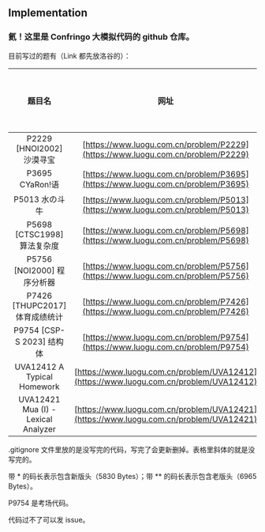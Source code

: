 
## Implementation

### 氦！这里是 Confringo 大模拟代码的 github 仓库。

目前写过的题有（Link 都先放洛谷的）：

|题目名|网址|码长/Bytes|可读性自评|
|:---:|:-:|:--:|:--:|
|P2229 [HNOI2002] 沙漠寻宝|[https://www.luogu.com.cn/problem/P2229](https://www.luogu.com.cn/problem/P2229)|4819|4/5|
|P3695 CYaRon!语|[https://www.luogu.com.cn/problem/P3695](https://www.luogu.com.cn/problem/P3695)|7223|3/5|
|P5013 水の斗牛|[https://www.luogu.com.cn/problem/P5013](https://www.luogu.com.cn/problem/P5013)|11511\*\*|3/5|
|P5698 [CTSC1998] 算法复杂度|[https://www.luogu.com.cn/problem/P5698](https://www.luogu.com.cn/problem/P5698)|10807\*|3/5|
|P5756 [NOI2000] 程序分析器|[https://www.luogu.com.cn/problem/P5756](https://www.luogu.com.cn/problem/P5756)|2518|4/5|
|P7426 [THUPC2017] 体育成绩统计|[https://www.luogu.com.cn/problem/P7426](https://www.luogu.com.cn/problem/P7426)|11573\*\*|2/5|
|P9754 [CSP-S 2023] 结构体|[https://www.luogu.com.cn/problem/P9754](https://www.luogu.com.cn/problem/P9754)|5138|3/5|
|UVA12412 A Typical Homework|[https://www.luogu.com.cn/problem/UVA12412](https://www.luogu.com.cn/problem/UVA12412)|11268\*|2/5|
|UVA12421 Mua (I) - Lexical Analyzer|[https://www.luogu.com.cn/problem/UVA12421](https://www.luogu.com.cn/problem/UVA12421)|3434|3/5|

.gitignore 文件里放的是没写完的代码，写完了会更新删掉。表格里斜体的就是没写完的。

带 \* 的码长表示包含新版头（5830 Bytes）；带 \*\* 的码长表示包含老版头（6965 Bytes）。

P9754 是考场代码。

代码过不了可以发 issue。